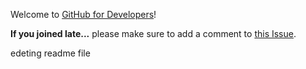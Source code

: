 Welcome to [GitHub for Developers](https://training.github.com/classes/developers/)!

**If you joined late...** please make sure to add a comment to [this Issue](https://github.com/githubteacher/github-for-developers-sept-2015/issues/1).

edeting readme file
